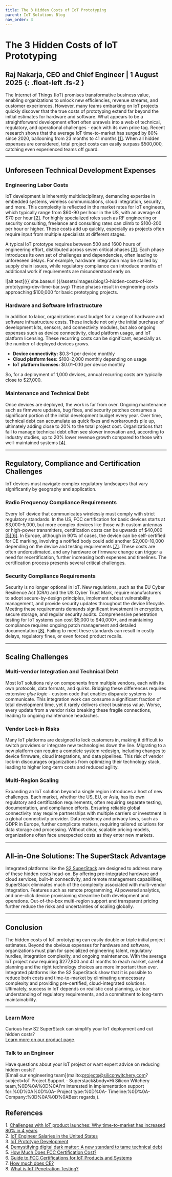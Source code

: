 ```yaml
---
title: The 3 Hidden Costs of IoT Prototyping
parent: IoT Solutions Blog
nav_order: 3
---
```


# **The 3 Hidden Costs of IoT Prototyping**

Raj Nakarja, CEO and Chief Engineer \| 1 August 2025
{: .float-left	.fs-2 }
---
The Internet of Things (IoT) promises transformative business value, enabling organizations to unlock new efficiencies, revenue streams, and customer experiences. However, many teams embarking on IoT projects quickly discover that the true costs of prototyping extend far beyond the initial estimates for hardware and software. What appears to be a straightforward development effort often unravels into a web of technical, regulatory, and operational challenges - each with its own price tag. Recent research shows that the average IoT time-to-market has surged by 80% since 2020, ballooning from 23 months to 41 months [[1]](#1). When all hidden expenses are considered, total project costs can easily surpass \$500,000, catching even experienced teams off guard.

---

## Unforeseen Technical Development Expenses

### Engineering Labor Costs

IoT development is inherently multidisciplinary, demanding expertise in embedded systems, wireless communications, cloud integration, security, and more. This complexity is reflected in the market rates for IoT engineers, which typically range from \$60-90 per hour in the US, with an average of \$70 per hour [[2]](#2). For highly specialized roles such as RF engineering or security consulting, freelance and consulting rates can climb to \$100-200 per hour or higher. These costs add up quickly, especially as projects often require input from multiple specialists at different stages.

A typical IoT prototype requires between 500 and 1600 hours of engineering effort, distributed across seven critical phases [[3]](#3). Each phase introduces its own set of challenges and dependencies, often leading to unforeseen delays. For example, hardware integration may be stalled by supply chain issues, while regulatory compliance can introduce months of additional work if requirements are misunderstood early on.
<!-- 
| Task | Duration (hours) |
| --- | --- |
| Requirements & Design | 40-120 |
| Hardware Integration | 60-160 |
| Software Development | 200-600 |
| Testing & Validation | 40-120 |
| Integration & Glue Logic | 100-300 |
| Regulatory Compliance | 80-240 |
| Deployment & Setup | 40-120 | 
-->
![alt text]({{ site.baseurl }}/assets/images/blog/3-hidden-costs-of-iot-prototyping-dev-time-bar.svg)
These phases result in engineering costs approaching \$100,000 for basic prototyping projects.

### Hardware and Software Infrastructure

In addition to labor, organizations must budget for a range of hardware and software infrastructure costs. These include not only the initial purchase of development kits, sensors, and connectivity modules, but also ongoing expenses such as device connectivity, cloud platform usage, and IoT platform licensing. These recurring costs can be significant, especially as the number of deployed devices grows.

- **Device connectivity:** $0.3–1 per device monthly
- **Cloud platform fees:** $100–2,000 monthly depending on usage
- **IoT platform licenses:** $0.01–0.10 per device monthly

So, for a deployment of 1,000 devices, annual recurring costs are typically close to \$27,000.

### Maintenance and Technical Debt

Once devices are deployed, the work is far from over. Ongoing maintenance such as firmware updates, bug fixes, and security patches consumes a significant portion of the initial development budget every year. Over time, technical debt can accumulate as quick fixes and workarounds pile up, ultimately adding close to 20% to the total project cost. Organizations that fail to manage technical debt often see slower innovation and, according to industry studies, up to 20% lower revenue growth compared to those with well-maintained systems [[4]](#4).

---

## Regulatory, Compliance and Certification Challenges

IoT devices must navigate complex regulatory landscapes that vary significantly by geography and application. 

### Radio Frequency Compliance Requirements
Every IoT device that communicates wirelessly must comply with strict regulatory standards. In the US, FCC certification for basic devices starts at \$3,000-5,000, but more complex devices like those with custom antennas or high-power transmitters, certification costs can be upwards of \$40,000 [[5]](#5)[[6]](#6). In Europe, although in 90% of cases, the device can be self-certified for CE marking, involving a notified body could add another \$2,000-10,000 depending on the device and testing requirements [[7]](#7). These costs are often underestimated, and any hardware or firmware change can trigger a need for recertification, further increasing both expenses and timelines. The certification process presents several critical challenges.

### Security Compliance Requirements
Security is no longer optional in IoT. New regulations, such as the EU Cyber Resilience Act (CRA) and the US Cyber Trust Mark, require manufacturers to adopt secure-by-design principles, implement robust vulnerability management, and provide security updates throughout the device lifecycle. Meeting these requirements demands significant investment in encryption, secure storage, and regular security audits. Comprehensive penetration testing for IoT systems can cost \$5,000 to \$40,000+, and maintaining compliance requires ongoing patch management and detailed documentation [[8]](#8). Failing to meet these standards can result in costly delays, regulatory fines, or even forced product recalls.

---

## Scaling Challenges

### Multi-vendor Integration and Technical Debt

Most IoT solutions rely on components from multiple vendors, each with its own protocols, data formats, and quirks. Bridging these differences requires extensive *glue logic* - custom code that enables disparate systems to communicate. This integration work can consume a significant fraction of total development time, yet it rarely delivers direct business value. Worse, every update from a vendor risks breaking these fragile connections, leading to ongoing maintenance headaches.

### Vendor Lock-in Risks

Many IoT platforms are designed to lock customers in, making it difficult to switch providers or integrate new technologies down the line. Migrating to a new platform can require a complete system redesign, including changes to device firmware, cloud integrations, and data pipelines. This risk of vendor lock-in discourages organizations from optimizing their technology stack, leading to higher long-term costs and reduced agility.

### Multi-Region Scaling
Expanding an IoT solution beyond a single region introduces a host of new challenges. Each market, whether the US, EU, or Asia, has its own regulatory and certification requirements, often requiring separate testing, documentation, and compliance efforts. Ensuring reliable global connectivity may require partnerships with multiple carriers or investment in a global connectivity provider. Data residency and privacy laws, such as GDPR in Europe, further complicate matters, requiring tailored solutions for data storage and processing. Without clear, scalable pricing models, organizations often face unexpected costs as they enter new markets.

---

## All-in-One Solutions: The SuperStack Advantage

Integrated platforms like the [S2 SuperStack](https://www.siliconwitchery.com/s2-superstack) are designed to address many of these hidden costs head-on. By offering pre-integrated hardware and cloud services, built-in connectivity, and remote management capabilities, SuperStack eliminates much of the complexity associated with multi-vendor integration. Features such as remote programming, AI powered analytics, and one-click device provisioning streamline both development and operations. Out-of-the-box multi-region support and transparent pricing further reduce the risks and uncertainties of scaling globally.

---

## Conclusion

The hidden costs of IoT prototyping can easily double or triple initial project estimates. Beyond the obvious expenses for hardware and software, organizations must plan for specialized engineering talent, regulatory hurdles, integration complexity, and ongoing maintenance. With the average IoT project now requiring \$277,800 and 41 months to reach market, careful planning and the right technology choices are more important than ever. Integrated platforms like the S2 SuperStack show that it is possible to reduce both costs and time-to-market by eliminating unnecessary complexity and providing pre-certified, cloud-integrated solutions. Ultimately, success in IoT depends on realistic cost planning, a clear understanding of regulatory requirements, and a commitment to long-term maintainability.

---

### **Learn More**

Curious how S2 SuperStack can simplify your IoT deployment and cut hidden costs? \
[Learn more on our product page](https://www.siliconwitchery.com/s2-superstack).

### **Talk to an Engineer**

Have questions about your IoT project or want expert advice on reducing hidden costs? \
[Email our engineering team](mailto:projects@siliconwitchery.com?subject=IoT Project Support - Superstack&amp;body=Hi Silicon Witchery team,%0D%0A%0D%0AI'm interested in implementation support for:%0D%0A%0D%0A- Project type:%0D%0A- Timeline:%0D%0A- Company:%0D%0A%0D%0ABest regards,).

## References
<a id="1">1.</a> [Challenges with IoT product launches: Why time-to-market has increased 80% in 4 years](https://iot-analytics.com/challenges-iot-product-launches-why-time-to-market-has-increased-80-percent-in-4-years/) \
<a id="2">2.</a> [IoT Engineer Salaries in the United States](https://jooble.org/salary/iot-engineer) \
<a id="3">3.</a> [IoT Prototype Development](https://webbylab.com/blog/iot-prototype-development/) \
<a id="4">4.</a> [Demystifying digital dark matter: A new standard to tame technical debt](https://www.mckinsey.com/capabilities/mckinsey-digital/our-insights/demystifying-digital-dark-matter-a-new-standard-to-tame-technical-debt) \
<a id="5">5.</a> [How Much Does FCC Certification Cost?](https://compliancetesting.com/fcc-certification-faqs/fcc-certification-cost/) \
<a id="6">6.</a> [Guide to FCC Certifications for IoT Products and Systems](https://www.particle.io/iot-guides-and-resources/iot-fcc-certifications/) \
<a id="7">7.</a> [How much does CE?](https://www.examinechina.com/how-much-is-ce/) \
<a id="8">8.</a> [What is IoT Penetration Testing?](https://www.brightdefense.com/resources/iot-penetration-testing/)
